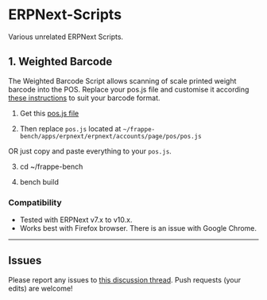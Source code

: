 # ERPNext-Scripts
Various unrelated ERPNext Scripts.

## 1. Weighted Barcode
The Weighted Barcode Script allows scanning of scale printed weight barcode into the POS. Replace your pos.js file and customise it according [these instructions](https://discuss.erpnext.com/t/how-can-mange-barcode-for-weighted-items-in-pos/20066/) to suit your barcode format.

1. Get this [pos.js file](https://github.com/dawoodjee/ERPNext-Scripts/blob/master/pos.js)

2. Then replace `pos.js` located at `~/frappe-bench/apps/erpnext/erpnext/accounts/page/pos/pos.js`

OR just copy and paste everything to your `pos.js`.

3. cd ~/frappe-bench

4. bench build


### Compatibility
* Tested with ERPNext v7.x to v10.x.
* Works best with Firefox browser. There is an issue with Google Chrome.


---


## Issues
Please report any issues to [this discussion thread](https://discuss.erpnext.com/t/how-can-mange-barcode-for-weighted-items-in-pos/20066/). Push requests (your edits) are welcome!




